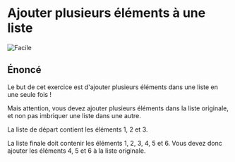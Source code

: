 # Ajouter plusieurs éléments à une liste

![Facile](https://img.shields.io/badge/-Facile-success)

## Énoncé

Le but de cet exercice est d'ajouter plusieurs éléments dans une liste en une seule fois !

Mais attention, vous devez ajouter plusieurs éléments dans la liste originale, et non pas imbriquer une liste dans une autre.

La liste de départ contient les éléments 1, 2 et 3.

La liste finale doit contenir les éléments 1, 2, 3, 4, 5 et 6. Vous devez donc ajouter les éléments 4, 5 et 6 à la liste originale.
